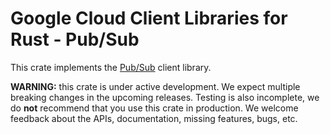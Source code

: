 # Google Cloud Client Libraries for Rust - Pub/Sub

This crate implements the [Pub/Sub] client library.

**WARNING:** this crate is under active development. We expect multiple breaking
changes in the upcoming releases. Testing is also incomplete, we do **not**
recommend that you use this crate in production. We welcome feedback about the
APIs, documentation, missing features, bugs, etc.

[pub/sub]: https://cloud.google.com/pubsub